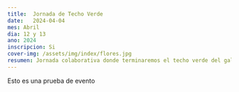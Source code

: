 ```yaml
---
title:  Jornada de Techo Verde
date:   2024-04-04
mes: Abril
dia: 12 y 13
ano: 2024
inscripcion: Si
cover-img: /assets/img/index/flores.jpg
resumen: Jornada colaborativa donde terminaremos el techo verde del gallinero.
---
```


Esto es una prueba de evento



